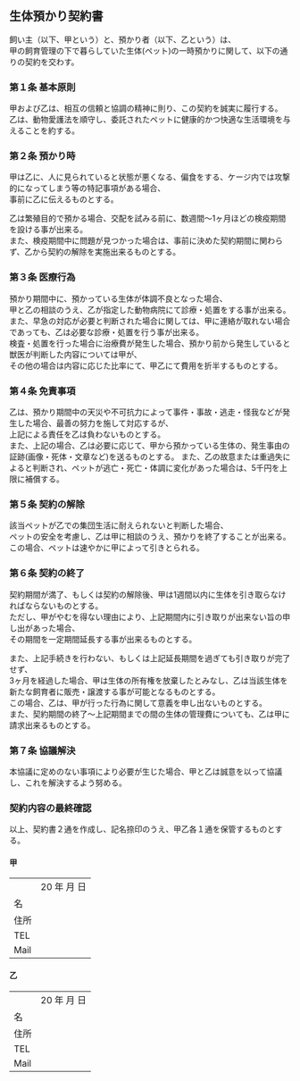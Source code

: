 ---
---
　
## 生体預かり契約書

飼い主（以下、甲という）と、預かり者（以下、乙という）は、  
甲の飼育管理の下で暮らしていた生体(ペット)の一時預かりに関して、以下の通りの契約を交わす。

### 第１条 基本原則

甲および乙は、相互の信頼と協調の精神に則り、この契約を誠実に履行する。  
乙は、動物愛護法を順守し、委託されたペットに健康的かつ快適な生活環境を与えることを約する。

### 第２条 預かり時

甲は乙に、人に見られていると状態が悪くなる、偏食をする、ケージ内では攻撃的になってしまう等の特記事項がある場合、  
事前に乙に伝えるものとする。

乙は繁殖目的で預かる場合、交配を試みる前に、数週間〜1ヶ月ほどの検疫期間を設ける事が出来る。  
また、検疫期間中に問題が見つかった場合は、事前に決めた契約期間に関わらず、乙から契約の解除を実施出来るものとする。

### 第３条 医療行為

預かり期間中に、預かっている生体が体調不良となった場合、  
甲と乙の相談のうえ、乙が指定した動物病院にて診療・処置をする事が出来る。  
また、早急の対応が必要と判断された場合に関しては、甲に連絡が取れない場合であっても、乙は必要な診療・処置を行う事が出来る。  
検査・処置を行った場合に治療費が発生した場合、預かり前から発生していると獣医が判断した内容については甲が、  
その他の場合は内容に応じた比率にて、甲乙にて費用を折半するものとする。

### 第４条 免責事項

乙は、預かり期間中の天災や不可抗力によって事件・事故・逃走・怪我などが発生した場合、最善の努力を施して対応するが、  
上記による責任を乙は負わないものとする。  
また、上記の場合、乙は必要に応じて、甲から預かっている生体の、発生事由の証跡(画像・死体・文章など)を送るものとする。
また、乙の故意または重過失によると判断され、ペットが逃亡・死亡・体調に変化があった場合は、5千円を上限に補償する。  

### 第５条 契約の解除

該当ペットが乙での集団生活に耐えられないと判断した場合、  
ペットの安全を考慮し、乙は甲に相談のうえ、預かりを終了することが出来る。  
この場合、ペットは速やかに甲によって引きとられる。

### 第６条 契約の終了

契約期間が満了、もしくは契約の解除後、甲は1週間以内に生体を引き取らなければならないものとする。  
ただし、甲がやむを得ない理由により、上記期間内に引き取りが出来ない旨の申し出があった場合、  
その期間を一定期間延長する事が出来るものとする。

また、上記手続きを行わない、もしくは上記延長期間を過ぎても引き取りが完了せず、  
3ヶ月を経過した場合、甲は生体の所有権を放棄したとみなし、乙は当該生体を新たな飼育者に販売・譲渡する事が可能となるものとする。  
この場合、乙は、甲が行った行為に関して意義を申し出ないものとする。  
また、契約期間の終了〜上記期間までの間の生体の管理費についても、乙は甲に請求出来るものとする。

### 第７条 協議解決

本協議に定めのない事項により必要が生じた場合、甲と乙は誠意を以って協議し、これを解決するよう努める。

### 契約内容の最終確認

以上、契約書２通を作成し、記名捺印のうえ、甲乙各１通を保管するものとする。

#### 甲

|||
|:--|:--|
|  | 20  年  月  日 |
| 名 |  |
| 住所 |  |
| TEL |  |
| Mail |  |

#### 乙

|||
|:--|:--|
|  | 20  年  月  日 |
| 名 |  |
| 住所 |  |
| TEL |  |
| Mail |  |
